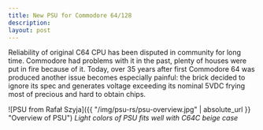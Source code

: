 ```yaml
---
title: New PSU for Commodore 64/128
description:
layout: post
---
```


Reliability of original C64 CPU has been disputed in community for long time. Commodore had problems with it in the past, plenty of houses were put in fire because of it. Today, over 35 years after first Commodore 64 was produced another issue becomes especially painful: the brick decided to ignore its spec and generates voltage exceeding its nominal 5VDC frying most of precious and hard to obtain chips.

![PSU from Rafał Szyja]({{ "/img/psu-rs/psu-overview.jpg" | absolute_url }} "Overview of PSU")
*Light colors of PSU fits well with C64C beige case*

